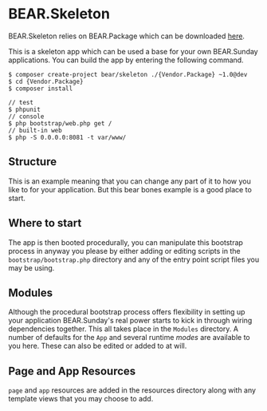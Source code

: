 # BEAR.Skeleton

BEAR.Skeleton relies on BEAR.Package which can be downloaded [here](http://github.com/koriym/BEAR.Package).

This is a skeleton app which can be used a base for your own BEAR.Sunday applications. You can build the app by entering the following command.

    $ composer create-project bear/skeleton ./{Vendor.Package} ~1.0@dev
    $ cd {Vendor.Package}
    $ composer install

    // test
    $ phpunit
    // console
    $ php bootstrap/web.php get /
    // built-in web
    $ php -S 0.0.0.0:8081 -t var/www/
    
## Structure

This is an example meaning that you can change any part of it to how you like to for your application. But this bear bones example is a good place to start.

## Where to start

The app is then booted procedurally, you can manipulate this bootstrap process in anyway you please by either adding or editing scripts in the `bootstrap/bootstrap.php` directory and any of the entry point script files you may be using.

## Modules

Although the procedural bootstrap process offers flexibility in setting up your application BEAR.Sunday's real power starts to kick in through wiring dependencies together. This all takes place in the `Modules` directory. A number of defaults for the `App` and several runtime *modes* are available to you here. These can also be edited or added to at will.

## Page and App Resources

`page` and `app` resources are added in the resources directory along with any template views that you may choose to add.

